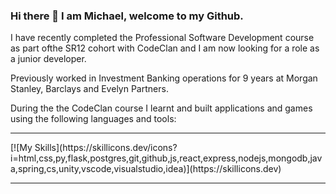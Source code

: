 ### Hi there 👋 I am Michael, welcome to my Github.

I have recently completed the Professional Software Development course as part ofthe SR12 cohort with CodeClan and I am now looking for a role as a junior developer.

Previously worked in Investment Banking operations for 9 years at Morgan Stanley, Barclays and Evelyn Partners.

During the the CodeClan course I learnt and built applications and games using the following languages and tools:
<hr>
[![My Skills](https://skillicons.dev/icons?i=html,css,py,flask,postgres,git,github,js,react,express,nodejs,mongodb,java,spring,cs,unity,vscode,visualstudio,idea)](https://skillicons.dev)

<hr>
<!--
**MU-RR-4Y/MU-RR-4Y** is a ✨ _special_ ✨ repository because its `README.md` (this file) appears on your GitHub profile.

Here are some ideas to get you started:

- 🔭 I’m currently working on ...
- 🌱 I’m currently learning ...
- 👯 I’m looking to collaborate on ...
- 🤔 I’m looking for help with ...
- 💬 Ask me about ...
- 📫 How to reach me: ...
- 😄 Pronouns: ...
- ⚡ Fun fact: ...
-->
